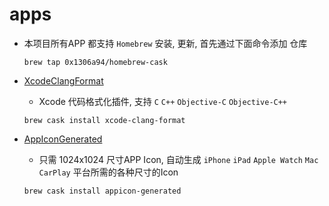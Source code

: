 # apps

* 本项目所有APP 都支持 `Homebrew` 安装, 更新, 首先通过下面命令添加 仓库

  ```shell
  brew tap 0x1306a94/homebrew-cask
  ```

* [XcodeClangFormat](https://raw.githubusercontent.com/0x1306a94/homebrew-apps/master/XcodeClangFormat.app.zip)
  * Xcode 代码格式化插件, 支持 `C` `C++` `Objective-C` `Objective-C++`
  
  ```shell
  brew cask install xcode-clang-format
  ```
  
* [AppIconGenerated](https://raw.githubusercontent.com/0x1306a94/homebrew-apps/master/AppIconGenerated.zip)
  * 只需 1024x1024 尺寸APP Icon, 自动生成 `iPhone` `iPad` `Apple Watch` `Mac` `CarPlay` 平台所需的各种尺寸的Icon

  ```shell
  brew cask install appicon-generated
  ```
